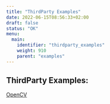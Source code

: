 ```yaml
---
title: "ThirdParty Examples"
date: 2022-06-15T08:56:33+02:00
draft: false
status: "OK"
menu: 
  main:
    identifier: "thirdparty_examples"
    weight: 910
    parent: "examples"
---
```


## ThirdParty Examples:
[OpenCV](/examples/thirdparty/example1/)  